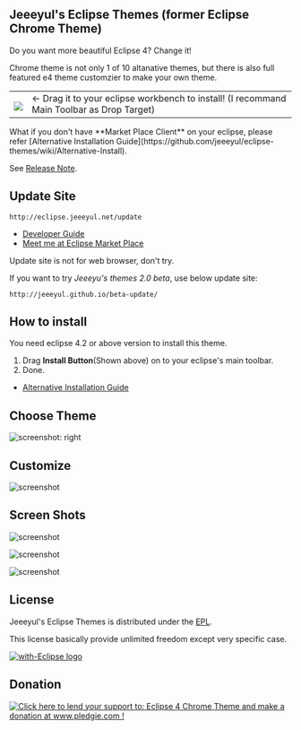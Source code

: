 ## Jeeeyul's Eclipse Themes (former Eclipse Chrome Theme)
Do you want more beautiful Eclipse 4? Change it!

Chrome theme is not only 1 of 10 altanative themes,
but there is also full featured e4 theme customzier to make your own theme.

<table style="border: none;">
  <tbody>
    <tr style="border:none;">
      <td style="vertical-align: middle; padding-top: 10px; border: none;">
        <a href="http://marketplace.eclipse.org/marketplace-client-intro?mpc_install=339851" title="Drag and drop into a running Eclipse Indigo workspace to install Eclipse 4 Chrome Theme">
          <img src="http://marketplace.eclipse.org/misc/installbutton.png">
        </a>
      </td>
      <td style="vertical-align: middle; text-align: left; border: none;">
        ← Drag it to your eclipse workbench to install! (I recommand Main Toolbar as Drop Target)
      </td>
    </tr>
  </tbody>
</table>
What if you don't have **Market Place Client** on your eclipse, please refer [Alternative Installation Guide](https://github.com/jeeeyul/eclipse-themes/wiki/Alternative-Install).

See [Release Note](https://github.com/jeeeyul/eclipse-themes/wiki/Release-Note).

## Update Site
```
http://eclipse.jeeeyul.net/update
```

* [Developer Guide](https://github.com/jeeeyul/eclipse-themes/wiki/Developer-Guide)
* [Meet me at Eclipse Market Place](https://marketplace.eclipse.org/content/jeeeyuls-eclipse-themes)

Update site is not for web browser, don't try.

If you want to try *Jeeeyu's themes 2.0 beta*, use below update site:
```
http://jeeeyul.github.io/beta-update/
```


## How to install
You need eclipse 4.2 or above version to install this theme.

1. Drag <b>Install Button</b>(Shown above) on to your eclipse's main toolbar.
2. Done.



* [Alternative Installation Guide](https://github.com/jeeeyul/eclipse-themes/wiki/Alternative-Install)

## Choose Theme

![screenshot: right](https://github.com/jeeeyul/eclipse-themes/wiki/images/change-theme.png)

## Customize

![screenshot](https://raw.github.com/jeeeyul/eclipse-themes/master/net.jeeeyul.eclipse.themes.resource/customize-1.png)


## Screen Shots
![screenshot](https://raw.github.com/jeeeyul/eclipse-themes/master/net.jeeeyul.eclipse.themes.resource/screen-shot-3.png)

![screenshot](https://raw.github.com/jeeeyul/eclipse-themes/master/net.jeeeyul.eclipse.themes.resource/gtk-screenshot.png)

![screenshot](https://raw.github.com/jeeeyul/eclipse-themes/master/net.jeeeyul.eclipse.themes.resource/screen-shot-2.png)

## License
Jeeeyul's Eclipse Themes is distributed under the [EPL](http://www.eclipse.org/legal/epl-v10.html).

This license basically provide unlimited freedom except very specific case.

<a href="http://with-eclipse.github.io/" target="_blank">
<img alt="with-Eclipse logo" src="http://with-eclipse.github.io/with-eclipse-0.jpg" /></a>

## Donation
<a href='http://www.pledgie.com/campaigns/18377'><img alt='Click here to lend your support to: Eclipse 4 Chrome Theme and make a donation at www.pledgie.com !' src='http://www.pledgie.com/campaigns/18377.png?skin_name=chrome' border='0' /></a>

